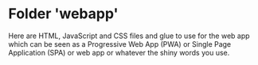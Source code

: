 # Folder 'webapp'

Here are HTML, JavaScript and CSS files and glue to use for the web app which can be seen
as a Progressive Web App (PWA) or Single Page Application (SPA) or web app or whatever the
shiny words you use.
